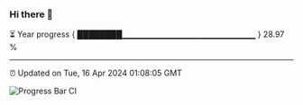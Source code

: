 ### Hi there 👋

⏳ Year progress { ████████▁▁▁▁▁▁▁▁▁▁▁▁▁▁▁▁▁▁▁▁▁▁ } 28.97 %

---

⏰ Updated on Tue, 16 Apr 2024 01:08:05 GMT

![Progress Bar CI](https://github.com/liununu/liununu/workflows/Progress%20Bar%20CI/badge.svg)
